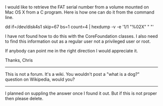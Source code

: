 I would like to retrieve the FAT serial number from a volume mounted on Mac OS X  from a C program.  Here is how one can do it from the command line.

dd if=/dev/disk4s1 skip=67 bs=1 count=4 | hexdump -v -e '1/1 "%02X" " "'

I have not found how to do this with the CoreFoundation classes.  I also need to find this information out as a regular user not a privileged user or root.

If anybody can point me in the right direction I would appreciate it.

Thanks,
Chris

----

This is not a forum. It's a wiki. You wouldn't post a "what is a dog?" question on Wikipedia, would you?

----
I planned on suppling the answer once I found it out. But if this is not proper then please delete.
